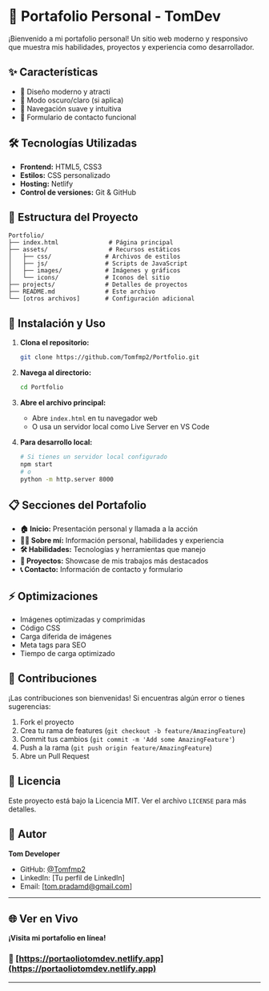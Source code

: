 # 🚀 Portafolio Personal - TomDev

¡Bienvenido a mi portafolio personal! Un sitio web moderno y responsivo que muestra mis habilidades, proyectos y experiencia como desarrollador.

## ✨ Características

- 🎨 Diseño moderno y atracti
- 🌙 Modo oscuro/claro (si aplica)
- 🎯 Navegación suave y intuitiva
- 📧 Formulario de contacto funcional

## 🛠️ Tecnologías Utilizadas

- **Frontend:** HTML5, CSS3
- **Estilos:** CSS personalizado 
- **Hosting:** Netlify
- **Control de versiones:** Git & GitHub

## 📂 Estructura del Proyecto

```
Portfolio/
├── index.html              # Página principal
├── assets/                 # Recursos estáticos
│   ├── css/               # Archivos de estilos
│   ├── js/                # Scripts de JavaScript
│   ├── images/            # Imágenes y gráficos
│   └── icons/             # Iconos del sitio
├── projects/              # Detalles de proyectos
├── README.md              # Este archivo
└── [otros archivos]       # Configuración adicional
```

## 🚀 Instalación y Uso

1. **Clona el repositorio:**
   ```bash
   git clone https://github.com/Tomfmp2/Portfolio.git
   ```

2. **Navega al directorio:**
   ```bash
   cd Portfolio
   ```

3. **Abre el archivo principal:**
   - Abre `index.html` en tu navegador web
   - O usa un servidor local como Live Server en VS Code

4. **Para desarrollo local:**
   ```bash
   # Si tienes un servidor local configurado
   npm start
   # o
   python -m http.server 8000
   ```

## 📋 Secciones del Portafolio

- **🏠 Inicio:** Presentación personal y llamada a la acción
- **👨‍💻 Sobre mí:** Información personal, habilidades y experiencia
- **🛠️ Habilidades:** Tecnologías y herramientas que manejo
- **💼 Proyectos:** Showcase de mis trabajos más destacados
- **📞 Contacto:** Información de contacto y formulario


## ⚡ Optimizaciones

- Imágenes optimizadas y comprimidas
- Código CSS 
- Carga diferida de imágenes
- Meta tags para SEO
- Tiempo de carga optimizado

## 🤝 Contribuciones

¡Las contribuciones son bienvenidas! Si encuentras algún error o tienes sugerencias:

1. Fork el proyecto
2. Crea tu rama de features (`git checkout -b feature/AmazingFeature`)
3. Commit tus cambios (`git commit -m 'Add some AmazingFeature'`)
4. Push a la rama (`git push origin feature/AmazingFeature`)
5. Abre un Pull Request

## 📄 Licencia

Este proyecto está bajo la Licencia MIT. Ver el archivo `LICENSE` para más detalles.

## 👤 Autor

**Tom Developer**
- GitHub: [@Tomfmp2](https://github.com/Tomfmp2)
- LinkedIn: [Tu perfil de LinkedIn]
- Email: [tom.pradamd@gmail.com]

---

## 🌐 Ver en Vivo

**¡Visita mi portafolio en línea!**

### 🔗 [https://portaoliotomdev.netlify.app](https://portaoliotomdev.netlify.app)

---
